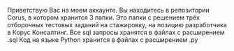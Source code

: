 Приветствую Вас на моем аккаунте. Вы находитесь в репозитории Corus, в котором хранится 3 папки. 
Это папки с решением трёх отборочных тестовых заданий на стажировку, на позицию разработчика в Корус Консалтинг.
Все sql запросы хранятся в файлах с расширением .sql
Код на языке Python хранится в файлах с расширением .py
